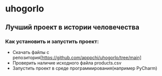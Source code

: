 # uhogorlo
## Лучший проект в истории человечества
### Как установить и запустить проект:
- Скачать файлы с репозитория[https://github.com/apppchi/uhogorlo/tree/main]
- Проверить наличие исходного файла products.csv
- Запустить проект в среде программирования(например PyCharm)
